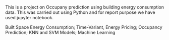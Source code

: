 This is a project on Occupany prediction using building energy consumption data. 
This was carried out using Python and for report purpose we have used jupyter notebook.

Built Space Energy Consumption; Time-Variant, Energy Pricing; Occupancy Prediction; KNN and SVM Models; Machine Learning
